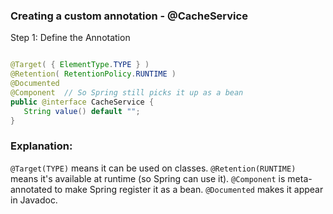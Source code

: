 ### Creating a custom annotation - @CacheService

Step 1: Define the Annotation

```java

@Target( { ElementType.TYPE } )
@Retention( RetentionPolicy.RUNTIME )
@Documented
@Component  // So Spring still picks it up as a bean
public @interface CacheService {
   String value() default "";
}
```

### Explanation:

`@Target(TYPE)` means it can be used on classes.
`@Retention(RUNTIME)` means it's available at runtime (so Spring can use it).
`@Component` is meta-annotated to make Spring register it as a bean.
`@Documented` makes it appear in Javadoc.